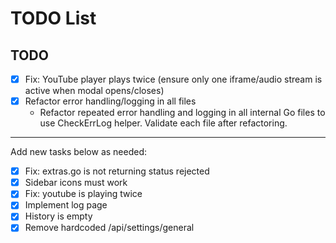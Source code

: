 # TODO List

## TODO
- [x] Fix: YouTube player plays twice (ensure only one iframe/audio stream is active when modal opens/closes)
- [x] Refactor error handling/logging in all files
  - Refactor repeated error handling and logging in all internal Go files to use CheckErrLog helper. Validate each file after refactoring.

---

Add new tasks below as needed:
- [x] Fix: extras.go is not returning status rejected
- [x] Sidebar icons must work
- [x] Fix: youtube is playing twice
- [x] Implement log page
- [x] History is empty
- [x] Remove hardcoded /api/settings/general
